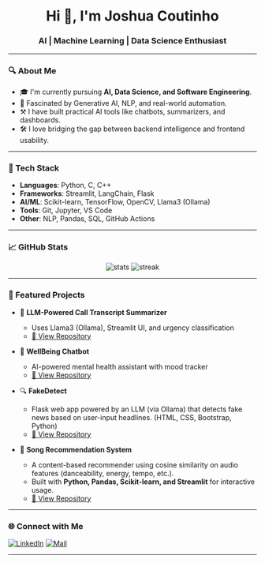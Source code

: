 <h1 align="center">Hi 👋, I'm Joshua Coutinho</h1>
<h3 align="center">AI | Machine Learning | Data Science Enthusiast</h3>

---

### 🔍 About Me

- 🎓 I'm currently pursuing **AI, Data Science, and Software Engineering**.
- 🧠 Fascinated by Generative AI, NLP, and real-world automation.
- ⚒️ I have built practical AI tools like chatbots, summarizers, and dashboards.
- 🛠 I love bridging the gap between backend intelligence and frontend usability.

---

### 🔧 Tech Stack

- **Languages**: Python, C, C++
- **Frameworks**: Streamlit, LangChain, Flask
- **AI/ML**: Scikit-learn, TensorFlow, OpenCV, Llama3 (Ollama)
- **Tools**: Git, Jupyter, VS Code
- **Other**: NLP, Pandas, SQL, GitHub Actions

---

### 📈 GitHub Stats

<p align="center">
  <img src="https://github-readme-stats.vercel.app/api?username=JoshuaCoutinho-AI&show_icons=true&theme=radical" alt="stats" />
  <img src="https://github-readme-streak-stats.herokuapp.com/?user=JoshuaCoutinho-AI&theme=radical" alt="streak" />
</p>

---

### 📌 Featured Projects

- 💬 **LLM-Powered Call Transcript Summarizer**
  - Uses Llama3 (Ollama), Streamlit UI, and urgency classification
  - [🔗 View Repository](https://github.com/JoshuaCoutinho-AI/LLM-Call-Transcript-Summarizer)

- 🤖 **WellBeing Chatbot**
  - AI-powered mental health assistant with mood tracker
  - [🔗 View Repository](https://github.com/JoshuaCoutinho-AI/WellBeing-Streamlit-chatbot-project)
    
- 🔍 **FakeDetect**
  - Flask web app powered by an LLM (via Ollama) that detects fake news based on user-input headlines. (HTML, CSS, Bootstrap, Python)
  - [🔗 View Repository](https://github.com/JoshuaCoutinho-AI/fake-detect-fake-news-detector)

- 🎵 **Song Recommendation System**
  - A content-based recommender using cosine similarity on audio features (danceability, energy, tempo, etc.).
  - Built with **Python, Pandas, Scikit-learn, and Streamlit** for interactive usage.
  - [🔗 View Repository](https://github.com/JoshuaCoutinho-AI/Song-Recommendation-System-ML4E-Induction-Task-)

---


### 🌐 Connect with Me

[![LinkedIn](https://img.shields.io/badge/LinkedIn-blue?style=for-the-badge&logo=linkedin)](https://www.linkedin.com/in/joshua-coutinho-049a0a340)
[![Mail](https://img.shields.io/badge/Email-D14836?style=for-the-badge&logo=gmail&logoColor=white)](mailto:joshuacoutinho02@gmail.com)

---
